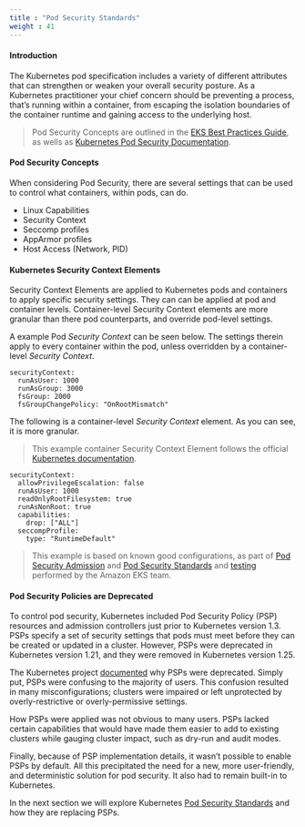 ```yaml
---
title : "Pod Security Standards"
weight : 41
---
```


#### Introduction

The Kubernetes pod specification includes a variety of different attributes that can strengthen or weaken your overall security posture. As a Kubernetes practitioner your chief concern should be preventing a process, that’s running within a container, from escaping the isolation boundaries of the container runtime and gaining access to the underlying host.

> Pod Security Concepts are outlined in the [EKS Best Practices Guide](https://aws.github.io/aws-eks-best-practices/security/docs/pods/), as wells as [Kubernetes Pod Security Documentation](https://kubernetes.io/docs/concepts/security/pod-security-standards/).

#### Pod Security Concepts

When considering Pod Security, there are several settings that can be used to control what containers, within pods, can do.
- Linux Capabilities
- Security Context
- Seccomp profiles
- AppArmor profiles
- Host Access (Network, PID)

#### Kubernetes Security Context Elements

Security Context Elements are applied to Kubernetes pods and containers to apply specific security settings. They can can be applied at pod and container levels. Container-level Security Context elements are more granular than there pod counterparts, and override pod-level settings.

A example Pod *Security Context* can be seen below. The settings therein apply to every container within the pod, unless overridden by a container-level *Security Context*.

```
securityContext:
  runAsUser: 1000
  runAsGroup: 3000
  fsGroup: 2000
  fsGroupChangePolicy: "OnRootMismatch"
```

The following is a container-level *Security Context* element. As you can see, it is more granular.

> This example container Security Context Element follows the official [Kubernetes documentation](https://kubernetes.io/docs/tasks/configure-pod-container/security-context/#set-the-security-context-for-a-container).

```
securityContext:  
  allowPrivilegeEscalation: false  
  runAsUser: 1000  
  readOnlyRootFilesystem: true
  runAsNonRoot: true
  capabilities:
    drop: ["ALL"]  
  seccompProfile:
    type: "RuntimeDefault"
```

> This example is based on known good configurations, as part of [Pod Security Admission](https://kubernetes.io/docs/concepts/security/pod-security-admission/) and [Pod Security Standards](https://kubernetes.io/docs/concepts/security/pod-security-standards/) and [testing](https://github.com/aws-samples/k8s-psa-pss-testing#testing-setup-and-execution) performed by the Amazon EKS team.


#### Pod Security Policies are Deprecated

To control pod security, Kubernetes included Pod Security Policy (PSP) resources and admission controllers just prior to Kubernetes version 1.3. PSPs specify a set of security settings that pods must meet before they can be created or updated in a cluster. However, PSPs were deprecated in Kubernetes version 1.21, and they were removed in Kubernetes version 1.25.

The Kubernetes project [documented](https://kubernetes.io/blog/2021/04/06/podsecuritypolicy-deprecation-past-present-and-future/) why PSPs were deprecated. Simply put, PSPs were confusing to the majority of users. This confusion resulted in many misconfigurations; clusters were impaired or left unprotected by overly-restrictive or overly-permissive settings. 

How PSPs were applied was not obvious to many users. PSPs lacked certain capabilities that would have made them easier to add to existing clusters while gauging cluster impact, such as dry-run and audit modes. 

Finally, because of PSP implementation details, it wasn’t possible to enable PSPs by default. All this precipitated the need for a new, more user-friendly, and deterministic solution for pod security. It also had to remain built-in to Kubernetes.

In the next section we will explore Kubernetes [Pod Security Standards](https://kubernetes.io/docs/concepts/security/pod-security-standards/) and how they are replacing PSPs.

